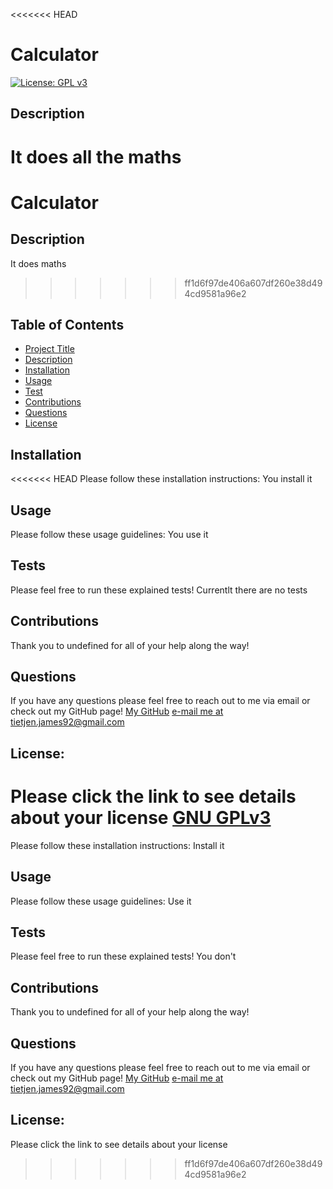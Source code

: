 <<<<<<< HEAD

# Calculator
[![License: GPL v3](https://img.shields.io/badge/License-GPLv3-blue.svg)](https://www.gnu.org/licenses/gpl-3.0)
## Description
  It does all the maths
=======
# Calculator
  
## Description
  It does maths
>>>>>>> ff1d6f97de406a607df260e38d494cd9581a96e2
## Table of Contents
  * [Project Title](#Calculator)
  * [Description](#description)
  * [Installation](#installation)
  * [Usage](#usage)
  * [Test](#tests)
  * [Contributions](#contributions)
  * [Questions](#questions)
  * [License](#license)
    
## Installation
<<<<<<< HEAD
  Please follow these installation instructions:
  You install it
## Usage
  Please follow these usage guidelines:
  You use it
## Tests
  Please feel free to run these explained tests!
  Currentlt there are no tests
## Contributions
  Thank you to undefined for all of your help along the way!
## Questions
  If you have any questions please feel free to reach out to me via email or check out my GitHub page!
  [My GitHub](https://github.com/MrPhuzzles)
  [e-mail me at tietjen.james92@gmail.com](mailto:tietjen.james92@gmail.com)

## License:
  Please click the link to see details about your license
  [GNU GPLv3](https://choosealicense.com/licenses/gpl-3.0/)
=======
Please follow these installation instructions:
Install it
## Usage
Please follow these usage guidelines:
Use it
## Tests
Please feel free to run these explained tests!
You don't
## Contributions
Thank you to undefined for all of your help along the way!
## Questions
If you have any questions please feel free to reach out to me via email or check out my GitHub page!
[My GitHub](https://github.com/MrPhuzzles)
[e-mail me at tietjen.james92@gmail.com](mailto:tietjen.james92@gmail.com)
  
## License:
Please click the link to see details about your license
  
>>>>>>> ff1d6f97de406a607df260e38d494cd9581a96e2

